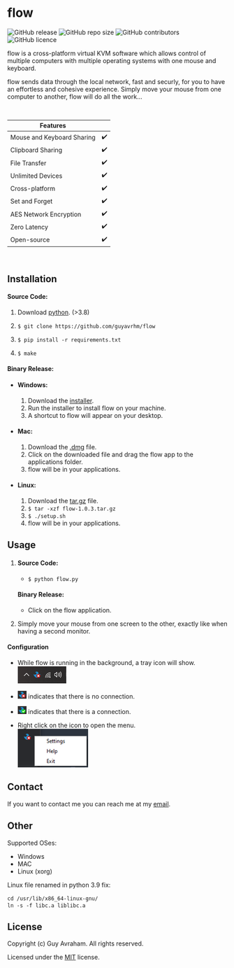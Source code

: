 # flow
![GitHub release](https://img.shields.io/github/v/release/guyavrhm/flow)
![GitHub repo size](https://img.shields.io/github/languages/code-size/guyavrhm/flow)
![GitHub contributors](https://img.shields.io/github/contributors/guyavrhm/flow)
![GitHub licence](https://img.shields.io/github/license/guyavrhm/flow)

flow is a cross-platform virtual KVM software which allows control of multiple computers with multiple operating systems with one mouse and keyboard.

flow sends data through the local network, fast and securly, for you to have an effortless and cohesive experience. Simply move your mouse from one computer to another, flow will do all the work...

<br>

| Features | |
|-----------|-|
| Mouse and Keyboard Sharing | ✔️ |
| Clipboard Sharing | ✔️ |
| File Transfer | ✔️ |
| Unlimited Devices | ✔️ |
| Cross-platform | ✔️ |
| Set and Forget | ✔️ |
| AES Network Encryption | ✔️ |
| Zero Latency | ✔️ |
| Open-source | ✔️ |

<br>

## Installation

#### Source Code:
1. Download [python](https://www.python.org/downloads/release/python-395/). (>3.8)

2. `$ git clone https://github.com/guyavrhm/flow`

3. `$ pip install -r requirements.txt`
  
4. `$ make`

#### Binary Release:

*   #### Windows:
    1. Download the [installer](https://github.com/guyavrhm/flow/releases/download/v1.0.4/flow.v1.0.4.setup.exe).
    2. Run the installer to install flow on your machine.
    3. A shortcut to flow will appear on your desktop.

*   #### Mac:
    1. Download the [.dmg](https://github.com/guyavrhm/flow/releases/download/v1.0.3/flow-1.0.3.dmg) file.
    2. Click on the downloaded file and drag the flow app to the applications folder.
    3. flow will be in your applications.

*   #### Linux:
    1. Download the [tar.gz](https://github.com/guyavrhm/flow/releases/download/v1.0.3/flow-1.0.3.tar.gz) file.
    2. `$ tar -xzf flow-1.0.3.tar.gz`
    3. `$ ./setup.sh`
    4. flow will be in your applications.


## Usage
1.
    #### Source Code:
    * `$ python flow.py`

    #### Binary Release:
    * Click on the flow application.

2. Simply move your mouse from one screen to the other, exactly like when having a second monitor.

#### Configuration

* While flow is running in the background, a tray icon will show.
<br>![image info](./img/tray.png)

* ![x](./img/x.png) indicates that there is no connection.

* ![v](./img/v.png) indicates that there is a connection.

* Right click on the icon to open the menu.
<br>![image info](./img/menu.png)<br>


## Contact
If you want to contact me you can reach me at my [email](mailto:guy.ava03@gmail.com).

## Other
Supported OSes:
* Windows
* MAC
* Linux (xorg)


Linux file renamed in python 3.9 fix:
```
cd /usr/lib/x86_64-linux-gnu/
ln -s -f libc.a liblibc.a
```

## License

Copyright (c) Guy Avraham. All rights reserved.

Licensed under the [MIT](LICENSE) license.
